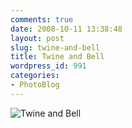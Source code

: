 ```yaml
---
comments: true
date: 2008-10-11 13:38:48
layout: post
slug: twine-and-bell
title: Twine and Bell
wordpress_id: 991
categories:
- PhotoBlog
---
```


![Twine and Bell](http://ryanfitzer.com/main/wp-content/uploads/2008/10/cat-toy.jpg)
